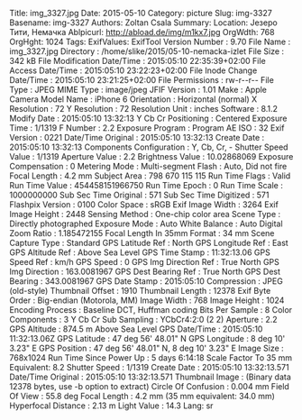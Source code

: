 Title: img_3327.jpg
Date: 2015-05-10
Category: picture
Slug: img-3327
Basename: img-3327
Authors: Zoltan Csala
Summary:
Location: Језеро Тити, Немачка
Ablpicurl: http://abload.de/img/m1kx7.jpg
OrgWdth: 768
OrgHght: 1024
Tags:
ExifValues: ExifTool Version Number : 9.70
            File Name : img_3327.jpg
            Directory : /home/slike/2015/05-10-nemacka-izlet
            File Size : 342 kB
            File Modification Date/Time : 2015:05:10 22:35:39+02:00
            File Access Date/Time : 2015:05:10 23:22:23+02:00
            File Inode Change Date/Time : 2015:05:10 23:21:25+02:00
            File Permissions : rw-r--r--
            File Type : JPEG
            MIME Type : image/jpeg
            JFIF Version : 1.01
            Make : Apple
            Camera Model Name : iPhone 6
            Orientation : Horizontal (normal)
            X Resolution : 72
            Y Resolution : 72
            Resolution Unit : inches
            Software : 8.1.2
            Modify Date : 2015:05:10 13:32:13
            Y Cb Cr Positioning : Centered
            Exposure Time : 1/1319
            F Number : 2.2
            Exposure Program : Program AE
            ISO : 32
            Exif Version : 0221
            Date/Time Original : 2015:05:10 13:32:13
            Create Date : 2015:05:10 13:32:13
            Components Configuration : Y, Cb, Cr, -
            Shutter Speed Value : 1/1319
            Aperture Value : 2.2
            Brightness Value : 10.02868069
            Exposure Compensation : 0
            Metering Mode : Multi-segment
            Flash : Auto, Did not fire
            Focal Length : 4.2 mm
            Subject Area : 798 670 115 115
            Run Time Flags : Valid
            Run Time Value : 454458151966750
            Run Time Epoch : 0
            Run Time Scale : 1000000000
            Sub Sec Time Original : 571
            Sub Sec Time Digitized : 571
            Flashpix Version : 0100
            Color Space : sRGB
            Exif Image Width : 3264
            Exif Image Height : 2448
            Sensing Method : One-chip color area
            Scene Type : Directly photographed
            Exposure Mode : Auto
            White Balance : Auto
            Digital Zoom Ratio : 1.185472155
            Focal Length In 35mm Format : 34 mm
            Scene Capture Type : Standard
            GPS Latitude Ref : North
            GPS Longitude Ref : East
            GPS Altitude Ref : Above Sea Level
            GPS Time Stamp : 11:32:13.06
            GPS Speed Ref : km/h
            GPS Speed : 0
            GPS Img Direction Ref : True North
            GPS Img Direction : 163.0081967
            GPS Dest Bearing Ref : True North
            GPS Dest Bearing : 343.0081967
            GPS Date Stamp : 2015:05:10
            Compression : JPEG (old-style)
            Thumbnail Offset : 1910
            Thumbnail Length : 12378
            Exif Byte Order : Big-endian (Motorola, MM)
            Image Width : 768
            Image Height : 1024
            Encoding Process : Baseline DCT, Huffman coding
            Bits Per Sample : 8
            Color Components : 3
            Y Cb Cr Sub Sampling : YCbCr4:2:0 (2 2)
            Aperture : 2.2
            GPS Altitude : 874.5 m Above Sea Level
            GPS Date/Time : 2015:05:10 11:32:13.06Z
            GPS Latitude : 47 deg 56' 48.01" N
            GPS Longitude : 8 deg 10' 3.23" E
            GPS Position : 47 deg 56' 48.01" N, 8 deg 10' 3.23" E
            Image Size : 768x1024
            Run Time Since Power Up : 5 days 6:14:18
            Scale Factor To 35 mm Equivalent: 8.2
            Shutter Speed : 1/1319
            Create Date : 2015:05:10 13:32:13.571
            Date/Time Original : 2015:05:10 13:32:13.571
            Thumbnail Image : (Binary data 12378 bytes, use -b option to extract)
            Circle Of Confusion : 0.004 mm
            Field Of View : 55.8 deg
            Focal Length : 4.2 mm (35 mm equivalent: 34.0 mm)
            Hyperfocal Distance : 2.13 m
            Light Value : 14.3
Lang: sr

